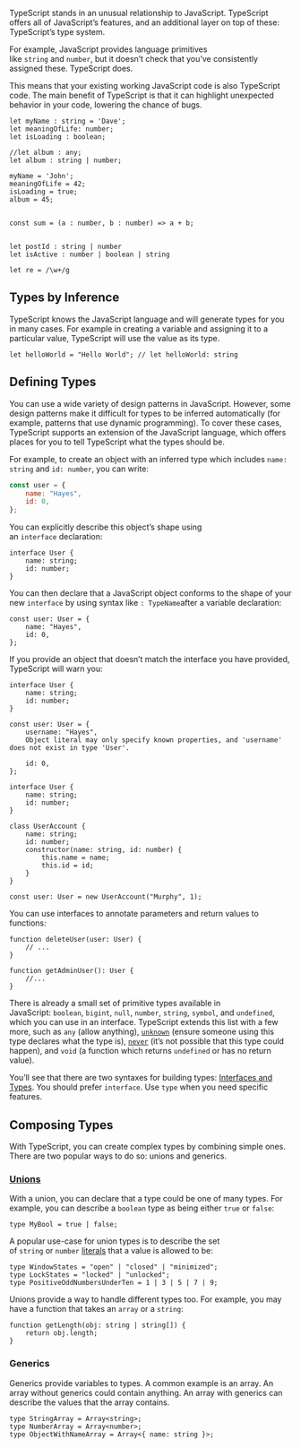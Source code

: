 
TypeScript stands in an unusual relationship to JavaScript. TypeScript offers all of JavaScript’s features, and an additional layer on top of these: TypeScript’s type system.

For example, JavaScript provides language primitives like `string` and `number`, but it doesn’t check that you’ve consistently assigned these. TypeScript does.

This means that your existing working JavaScript code is also TypeScript code. The main benefit of TypeScript is that it can highlight unexpected behavior in your code, lowering the chance of bugs.

```tsx
let myName : string = 'Dave';
let meaningOfLife: number;
let isLoading : boolean;

//let album : any;
let album : string | number;

myName = 'John';
meaningOfLife = 42;
isLoading = true;
album = 45;


const sum = (a : number, b : number) => a + b;


let postId : string | number
let isActive : number | boolean | string

let re = /\w+/g
```
## Types by Inference

TypeScript knows the JavaScript language and will generate types for you in many cases. For example in creating a variable and assigning it to a particular value, TypeScript will use the value as its type.

```tsx
let helloWorld = "Hello World"; // let helloWorld: string
```

## Defining Types

You can use a wide variety of design patterns in JavaScript. However, some design patterns make it difficult for types to be inferred automatically (for example, patterns that use dynamic programming). To cover these cases, TypeScript supports an extension of the JavaScript language, which offers places for you to tell TypeScript what the types should be.

For example, to create an object with an inferred type which includes `name: string` and `id: number`, you can write:

```jsx
const user = {
	name: "Hayes",
	id: 0,
};
```

You can explicitly describe this object’s shape using an `interface` declaration:

```tsx
interface User {
	name: string;
	id: number;
}
```

You can then declare that a JavaScript object conforms to the shape of your new `interface` by using syntax like `: TypeName`after a variable declaration:

```tsx
const user: User = {
	name: "Hayes",
	id: 0,
};
```

If you provide an object that doesn’t match the interface you have provided, TypeScript will warn you:

```tsx
interface User {
	name: string;
	id: number;
}

const user: User = {
	username: "Hayes",
	Object literal may only specify known properties, and 'username' does not exist in type 'User'.
	
	id: 0,
};
```

```tsx
interface User {
	name: string;
	id: number;
}

class UserAccount {
	name: string;
	id: number;
	constructor(name: string, id: number) {
		this.name = name;
		this.id = id;
	}
}

const user: User = new UserAccount("Murphy", 1);
```

You can use interfaces to annotate parameters and return values to functions:

```tsx
function deleteUser(user: User) {
	// ...
}

function getAdminUser(): User {
	//...
}
```

There is already a small set of primitive types available in JavaScript: `boolean`, `bigint`, `null`, `number`, `string`, `symbol`, and `undefined`, which you can use in an interface. TypeScript extends this list with a few more, such as `any` (allow anything), [`unknown`](https://www.typescriptlang.org/play#example/unknown-and-never) (ensure someone using this type declares what the type is), [`never`](https://www.typescriptlang.org/play#example/unknown-and-never) (it’s not possible that this type could happen), and `void` (a function which returns `undefined` or has no return value).

You’ll see that there are two syntaxes for building types: [Interfaces and Types](https://www.typescriptlang.org/play/?e=83#example/types-vs-interfaces). You should prefer `interface`. Use `type` when you need specific features.

## Composing Types

With TypeScript, you can create complex types by combining simple ones. There are two popular ways to do so: unions and generics.

### [Unions](https://www.typescriptlang.org/docs/handbook/typescript-in-5-minutes.html#unions)

With a union, you can declare that a type could be one of many types. For example, you can describe a `boolean` type as being either `true` or `false`:

```tsx
type MyBool = true | false;   
```

A popular use-case for union types is to describe the set of `string` or `number` [literals](https://www.typescriptlang.org/docs/handbook/2/everyday-types.html#literal-types) that a value is allowed to be:

```tsx
type WindowStates = "open" | "closed" | "minimized";
type LockStates = "locked" | "unlocked";
type PositiveOddNumbersUnderTen = 1 | 3 | 5 | 7 | 9;
```

Unions provide a way to handle different types too. For example, you may have a function that takes an `array` or a `string`:

```tsx
function getLength(obj: string | string[]) {
	return obj.length;
}
```
### Generics

Generics provide variables to types. A common example is an array. An array without generics could contain anything. An array with generics can describe the values that the array contains.

```tsx
type StringArray = Array<string>;
type NumberArray = Array<number>;
type ObjectWithNameArray = Array<{ name: string }>;
```


